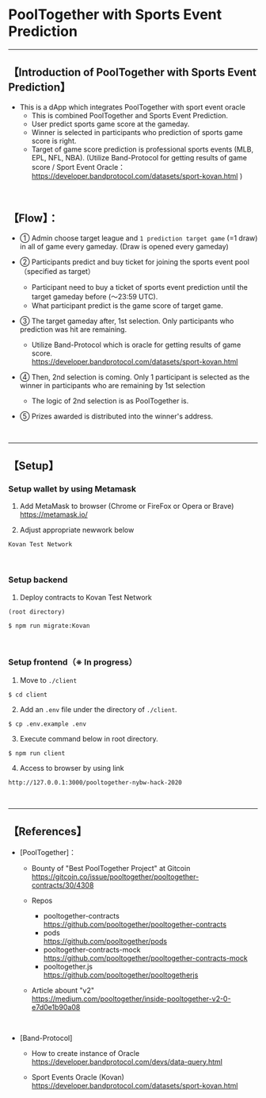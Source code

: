 # PoolTogether with Sports Event Prediction

***
## 【Introduction of PoolTogether with Sports Event Prediction】
- This is a dApp which integrates PoolTogether with sport event oracle
  - This is combined PoolTogether and Sports Event Prediction.
  - User predict sports game score at the gameday.
  - Winner is selected in participants who prediction of sports game score is right.
  - Target of game score prediction is professional sports events (MLB, EPL, NFL, NBA).
    (Utilize Band-Protocol for getting results of game score / Sport Event Oracle： https://developer.bandprotocol.com/datasets/sport-kovan.html )

&nbsp;

## 【Flow】：
- ① Admin choose target league and `1 prediction target game`  (=1 draw) in all of game every gameday.
  (Draw is opened every gameday)


- ② Participants predict and buy ticket for joining the sports event pool（specified as target） 
  - Participant need to buy a ticket of sports event prediction until the target gameday before (〜23:59 UTC).
  - What participant predict is the game score of target game.


- ③ The target gameday after, 1st selection. Only participants who prediction was hit are remaining. 
  - Utilize Band-Protocol which is oracle for getting results of game score.  
    https://developer.bandprotocol.com/datasets/sport-kovan.html

- ④ Then, 2nd selection is coming. Only 1 participant is selected as the winner in participants who are remaining by 1st selection 
  - The logic of 2nd selection is as PoolTogether is.

- ⑤ Prizes awarded is distributed into the winner's address.


&nbsp;

***

## 【Setup】
### Setup wallet by using Metamask
1. Add MetaMask to browser (Chrome or FireFox or Opera or Brave)    
https://metamask.io/  


2. Adjust appropriate newwork below 
```
Kovan Test Network
```

&nbsp;


### Setup backend
1. Deploy contracts to Kovan Test Network
```
(root directory)

$ npm run migrate:Kovan
```

&nbsp;


### Setup frontend（※ In progress）
1. Move to `./client`
```
$ cd client
```

2. Add an `.env` file under the directory of `./client`.
```
$ cp .env.example .env
```

3. Execute command below in root directory.
```
$ npm run client
```

4. Access to browser by using link 
```
http://127.0.0.1:3000/pooltogether-nybw-hack-2020
```

&nbsp;


***

## 【References】
- [PoolTogether]：  
  - Bounty of "Best PoolTogether Project" at Gitcoin   
    https://gitcoin.co/issue/pooltogether/pooltogether-contracts/30/4308

  - Repos  
    - pooltogether-contracts  
      https://github.com/pooltogether/pooltogether-contracts  
    - pods  
      https://github.com/pooltogether/pods  
    - pooltogether-contracts-mock  
      https://github.com/pooltogether/pooltogether-contracts-mock  
    - pooltogether.js  
      https://github.com/pooltogether/pooltogetherjs  

  - Article abount "v2"  
    https://medium.com/pooltogether/inside-pooltogether-v2-0-e7d0e1b90a08

<br>

- [Band-Protocol]
  - How to create instance of Oracle
    https://developer.bandprotocol.com/devs/data-query.html

  - Sport Events Oracle (Kovan) 
    https://developer.bandprotocol.com/datasets/sport-kovan.html

